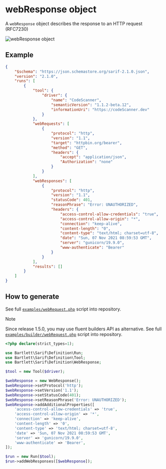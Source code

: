 <!-- markdownlint-disable MD013 -->
# webResponse object

A `webResponse` object describes the response to an HTTP request (RFC7230)

![webResponse object](../assets/images/reference-web-response.graphviz.svg)

## Example

```json
{
    "$schema": "https://json.schemastore.org/sarif-2.1.0.json",
    "version": "2.1.0",
    "runs": [
        {
            "tool": {
                "driver": {
                    "name": "CodeScanner",
                    "semanticVersion": "1.1.2-beta.12",
                    "informationUri": "https://codeScanner.dev"
                }
            },
            "webRequests": [
                {
                    "protocol": "http",
                    "version": "1.1",
                    "target": "httpbin.org/bearer",
                    "method": "GET",
                    "headers": {
                        "accept": "application/json",
                        "Authorization": "none"
                    }
                }
            ],
            "webResponses": [
                {
                    "protocol": "http",
                    "version": "1.1",
                    "statusCode": 401,
                    "reasonPhrase": "Error: UNAUTHORIZED",
                    "headers": {
                        "access-control-allow-credentials": "true",
                        "access-control-allow-origin": "*",
                        "connection": "keep-alive",
                        "content-length": "0",
                        "content-type": "text/html; charset=utf-8",
                        "date": "Sun, 07 Nov 2021 08:59:53 GMT",
                        "server": "gunicorn/19.9.0",
                        "www-authenticate": "Bearer"
                    }
                }
            ],
            "results": []
        }
    ]
}
```

## How to generate

See full [`examples/webRequest.php`][example-script] script into repository.

> [!NOTE]
> Since release 1.5.0, you may use fluent builders API as alternative.
> See full [`examples/builder/webRequest.php`][example-builder] script into repository.

[example-script]: https://github.com/llaville/sarif-php-sdk/blob/master/examples/webRequest.php
[example-builder]: https://github.com/llaville/sarif-php-sdk/blob/master/examples/builder/webRequest.php

```php
<?php declare(strict_types=1);

use Bartlett\Sarif\Definition\Run;
use Bartlett\Sarif\Definition\Tool;
use Bartlett\Sarif\Definition\WebResponse;

$tool = new Tool($driver);

$webResponse = new WebResponse();
$webResponse->setProtocol('http');
$webResponse->setVersion('1.1');
$webResponse->setStatusCode(401);
$webResponse->setReasonPhrase('Error: UNAUTHORIZED');
$webResponse->addAdditionalProperties([
    'access-control-allow-credentials' => 'true',
    'access-control-allow-origin' => '*',
    'connection' => 'keep-alive',
    'content-length' => '0',
    'content-type' => 'text/html; charset=utf-8',
    'date' => 'Sun, 07 Nov 2021 08:59:53 GMT',
    'server' => 'gunicorn/19.9.0',
    'www-authenticate' => 'Bearer',
]);

$run = new Run($tool);
$run->addWebResponses([$webResponse]);

```
